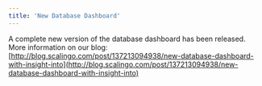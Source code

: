 ```yaml
---
title: 'New Database Dashboard'
---
```


A complete new version of the database dashboard has been released.
More information on our blog: [http://blog.scalingo.com/post/137213094938/new-database-dashboard-with-insight-into](http://blog.scalingo.com/post/137213094938/new-database-dashboard-with-insight-into)
